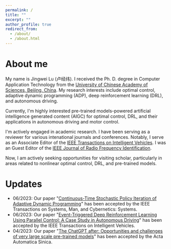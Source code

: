 ```yaml
---
permalink: /
title: ""
excerpt: ""
author_profile: true
redirect_from: 
  - /about/
  - /about.html
---
```


About me
======
My name is Jingwei Lu (卢经纬). I received the Ph. D. degree in Computer Application Technology from the [University of Chinese Academy of Sciences, Beijing, China](https://english.ucas.ac.cn/).
My research interests include optimal control, adaptive dynamic programming (ADP), deep reinforcement learning (DRL), and autonomous driving.

Currently, I'm highly interested pre-trained models-powered artificial intelligence generated content (AIGC) for optimal control, DRL, and their applications in autonomous driving and motor control.

I'm actively engaged in academic research. I have been serving as a reviewer for various intenational journals and conferences.
Notably, I serve as an Associate Editor of the [IEEE Transactions on Intelligent Vehicles](https://ieeexplore.ieee.org/xpl/RecentIssue.jsp?punumber=7274857). I was an Guest Editor of the [IEEE Journal of Radio Frequency Identification](https://ieeexplore.ieee.org/xpl/RecentIssue.jsp?punumber=7433271).

Now, I am actively seeking opportunities for visiting scholar, particularly in areas related to nonlinear optimal control, DRL, and pre-trained models.

Updates
======
- 06/2023: Our paper "[Continuous-Time Stochastic Policy Iteration of Adaptive Dynamic Programming](https://ieeexplore.ieee.org/abstract/document/10168821)" has been accepted by the IEEE Transactions on Systems, Man, and Cybernetics: Systems.
- 06/2023: Our paper "[Event-Triggered Deep Reinforcement Learning Using Parallel Control: A Case Study in Autonomous Driving](https://ieeexplore.ieee.org/abstract/document/10081497)" has been accepted by the IEEE Transactions on Intelligent Vehicles.
- 04/2023: Our paper "[The ChatGPT after: Opportunities and challenges of very large scale pre-trained models](http://www.aas.net.cn/article/zdhxb/2023/4/705)" has been accepted by the Acta Automatica Sinica.




